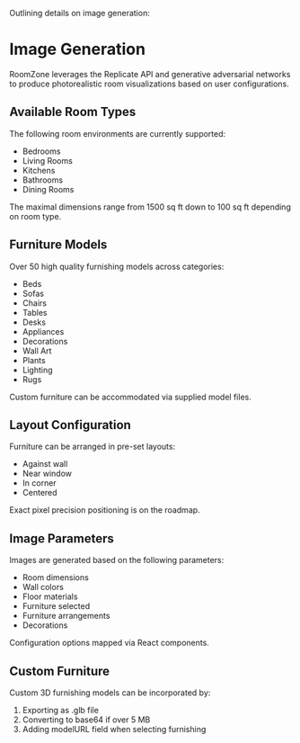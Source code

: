 Outlining details on image generation:

# Image Generation

RoomZone leverages the Replicate API and generative adversarial networks to produce photorealistic room visualizations based on user configurations.

## Available Room Types

The following room environments are currently supported:

- Bedrooms
- Living Rooms
- Kitchens
- Bathrooms
- Dining Rooms  

The maximal dimensions range from 1500 sq ft down to 100 sq ft depending on room type.

## Furniture Models

Over 50 high quality furnishing models across categories:

- Beds
- Sofas
- Chairs 
- Tables
- Desks
- Appliances
- Decorations
- Wall Art
- Plants
- Lighting
- Rugs

Custom furniture can be accommodated via supplied model files.

## Layout Configuration

Furniture can be arranged in pre-set layouts:

- Against wall
- Near window 
- In corner
- Centered

Exact pixel precision positioning is on the roadmap.

## Image Parameters

Images are generated based on the following parameters:

- Room dimensions
- Wall colors
- Floor materials  
- Furniture selected
- Furniture arrangements
- Decorations

Configuration options mapped via React components.

## Custom Furniture 

Custom 3D furnishing models can be incorporated by:

1. Exporting as .glb file
2. Converting to base64 if over 5 MB
3. Adding modelURL field when selecting furnishing


